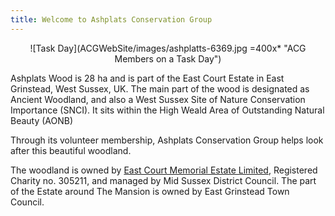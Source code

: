 ```yaml
---
title: Welcome to Ashplats Conservation Group
---
```


<center>![Task Day](ACGWebSite/images/ashplatts-6369.jpg =400x* "ACG Members on a Task Day")</center>

Ashplats Wood is 28 ha and is part of the East Court Estate in East Grinstead, West Sussex, UK. The main part of the wood is designated as Ancient Woodland, and also a West Sussex Site of Nature Conservation Importance (SNCI). It sits within the High Weald Area of Outstanding Natural Beauty (AONB)

Through its volunteer membership, Ashplats Conservation Group helps look after this beautiful woodland.

The woodland is owned by [East Court Memorial Estate Limited](http://www.egmel.co.uk/), Registered Charity no. 305211, and managed by Mid Sussex District Council. The part of the Estate around The Mansion is owned by East Grinstead Town Council.